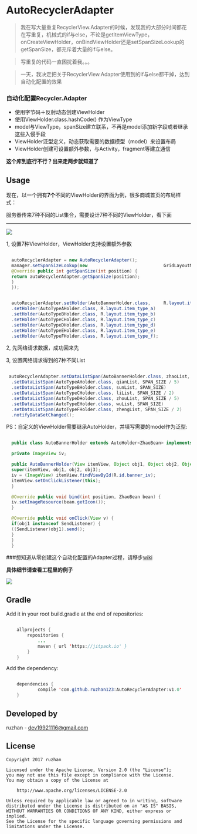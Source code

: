 
AutoRecyclerAdapter
===============

>我在写大量重复RecyclerView.Adapter的时候，发现我的大部分时间都花在写重复，机械式的if与else，不论是getItemViewType，onCreateViewHolder，onBindViewHolder还是setSpanSizeLookup的getSpanSize，都充斥着大量的if与else。

>写重复的代码一直困扰着我。。。

>一天，我决定把关于RecyclerView.Adapter使用到的if与else都干掉，达到自动化配置的效果



### 自动化配置Recycler.Adapter

* 使用字节码＋反射动态创建ViewHolder
* 使用ViewHolder.class.hashCode() 作为ViewType
* model与ViewType，spanSize建立联系，不再是model添加新字段或者继承这些入侵手段
* ViewHolder泛型定义，动态获取需要的数据模型（model）来设置布局
* ViewHolder创建可设置额外参数，与Activity，fragment等建立通信



**这个库到底行不行？出来走两步就知道了**

Usage
-----

现在，以一个拥有**7个**不同的ViewHolder的界面为例，很多商城首页的布局样式：

服务器传来7种不同的List集合，需要设计7种不同的ViewHolder，看下面

-----

![](https://github.com/ruzhan123/AutoRecyclerAdapter/raw/master/gif/auto.png)



1, 设置7种ViewHolder，ViewHolder支持设置额外参数

```java

  autoRecyclerAdapter = new AutoRecyclerAdapter();
  manager.setSpanSizeLookup(new 							GridLayoutManager.SpanSizeLookup() {
  @Override public int getSpanSize(int position) {
  return autoRecyclerAdapter.getSpanSize(position);
  }
  });


  autoRecyclerAdapter.setHolder(AutoBannerHolder.class, 	R.layout.item_banner, this)
  .setHolder(AutoTypeAHolder.class, R.layout.item_type_a)
  .setHolder(AutoTypeBHolder.class, R.layout.item_type_b)
  .setHolder(AutoTypeCHolder.class, R.layout.item_type_c)
  .setHolder(AutoTypeDHolder.class, R.layout.item_type_d)
  .setHolder(AutoTypeEHolder.class, R.layout.item_type_e)
  .setHolder(AutoTypeFHolder.class, R.layout.item_type_f);
```

2, 先网络请求数据，成功回来先

3, 设置网络请求得到的7种不同List

```java

 autoRecyclerAdapter.setDataListSpan(AutoBannerHolder.class, zhaoList, SPAN_SIZE)
  .setDataListSpan(AutoTypeAHolder.class, qianList, SPAN_SIZE / 5)
  .setDataListSpan(AutoTypeBHolder.class, sunList, SPAN_SIZE)
  .setDataListSpan(AutoTypeCHolder.class, liList, SPAN_SIZE / 2)
  .setDataListSpan(AutoTypeDHolder.class, zhouList, SPAN_SIZE / 5)
  .setDataListSpan(AutoTypeEHolder.class, wuList, SPAN_SIZE)
  .setDataListSpan(AutoTypeFHolder.class, zhengList, SPAN_SIZE / 2)
  .notifyDataSetChanged();
```

PS：自定义的ViewHolder需要继承AutoHolder，并填写需要的model作为泛型:

```java

  public class AutoBannerHolder extends AutoHolder<ZhaoBean> implements View.OnClickListener {

  private ImageView iv;

  public AutoBannerHolder(View itemView, Object obj1, Object obj2, Object obj3) {
  super(itemView, obj1, obj2, obj3);
  iv = (ImageView) itemView.findViewById(R.id.banner_iv);
  itemView.setOnClickListener(this);
  }

  @Override public void bind(int position, ZhaoBean bean) {
  iv.setImageResource(bean.getIcon());
  }

  @Override public void onClick(View v) {
  if(obj1 instanceof SendListener) {
  ((SendListener)obj1).send();
  }
  }
  }
```

###想知道从零创建这个自动化配置的Adapter过程，请移步[wiki](https://github.com/ruzhan123/AutoRecyclerAdapter/wiki/AutoRecyclerAdapter)

**具体细节请查看工程里的例子**

[![](https://jitpack.io/v/ruzhan123/AutoRecyclerAdapter.svg)](https://jitpack.io/#ruzhan123/AutoRecyclerAdapter)

Gradle
------

Add it in your root build.gradle at the end of repositories:


```java

	allprojects {
		repositories {
			...
			maven { url 'https://jitpack.io' }
		}
	}
```

Add the dependency:


```java

	dependencies {
	        compile 'com.github.ruzhan123:AutoRecyclerAdapter:v1.0'
	}
```


Developed by
-------

 ruzhan - <a href='javascript:'>dev19921116@gmail.com</a>


License
-------

    Copyright 2017 ruzhan

    Licensed under the Apache License, Version 2.0 (the "License");
    you may not use this file except in compliance with the License.
    You may obtain a copy of the License at

        http://www.apache.org/licenses/LICENSE-2.0

    Unless required by applicable law or agreed to in writing, software
    distributed under the License is distributed on an "AS IS" BASIS,
    WITHOUT WARRANTIES OR CONDITIONS OF ANY KIND, either express or implied.
    See the License for the specific language governing permissions and
    limitations under the License.
